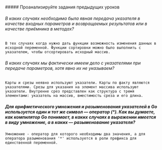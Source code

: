 <br />
##### Проанализируйте задания предыдущих уроков

###### В каких случаях необходима была явная передача указателя в качестве входных параметров и возвращаемых результатов или в качестве приёмника в методах?

``
В тех случаях когда нужно дать функции возможность изменения данных в исходной переменной. Функции сортировки можно было выполнить с указателем, чтобы отсортировать исходный массив.
``
###### В каких случаях мы фактически имеем дело с указателями при передаче параметров, хотя явно их не указываем?

``
Карты и срезы неявно используют указатели.
Карты по факту являются указателями.
Срезы для указания на элемент массива используют указатели. Внутренне срез представлен как структура с тремя элементами: указатель на массив, вместимость среза и его длина.
``
<br />

##### Для арифметического умножения и разыменования указателей в Go используется один и тот же символ — оператор (*). Как вы думаете, как компилятор Go понимает, в каких случаях в выражении имеется в виду умножение, а в каких — разыменование указателя?

``
Умножение - оператор для которого необходимы два значения, а для оператора разыменования '*' используется в роли префикса для единственной переменной.
``
<br />